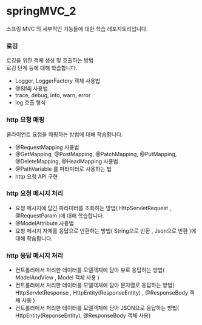 # springMVC_2
스프링 MVC 의 세부적인 기능들에 대한 학습 레포지토리입니다.

<h3>로깅</h3>
<p>로깅을 위한 객체 생성 및 호출하는 방법<br>로깅 단계 등에 대해 학습합니다.</p>
<ul>
  <li>Logger, LoggerFactory 객체 사용법</li>
  <li>@Slf4j 사용법</li>
  <li>trace, debug, info, warn, error</li>
  <li>log 호출 형식</li>
</ul>

<h3>http 요청 매핑</h3>
<p>클라이언트 요청을 매핑하는 방법에 대해 학습합니다.</p>
<ul>
  <li>@RequestMapping 사용법</li>
  <li>@GetMapping, @PostMapping, @PatchMapping, @PutMapping, @DeleteMapping, @HeadMapping 사용법</li>
  <li>@PathVariable 를 파라미터로 사용하는 법</li>
  <li>http 요청 API 구현</li>
</ul>

<h3>http 요청 메시지 처리</h3>
<ul>
  <li>요청 메시지에 담긴 파라미터를 조회하는 방법( HttpServletRequest , @RequestParam )에 대해 학습합니다.</li>
  <li>@ModelAttribute 사용법</li>
  <li>요청 메시지 자체를 응답으로 반환하는 방법( String으로 반환 , Json으로 반환 )에 대해 학습합니다.</li>
</ul>

<h3>http 응답 메시지 처리</h3>
<ul>
  <li>컨트롤러에서 처리한 데이터를 모델객체에 담아 뷰로 응답하는 방법( ModelAndView , Model 객체 사용 )</li>
  <li>컨트롤러에서 처리한 데이터를 모델객체에 담아 문자열로 응답하는 방법( HttpServletResponse , HttpEntity(ResponseEntity) , @ResponseBody 객체 사용 )</li>
  <li>컨트롤러에서 처리한 데이터를 모델객체에 담아 JSON으로 응답하는 방법( HttpEntity(ReponseEntity), @ResponseBody 객체 사용)</li>
</ul>
